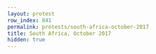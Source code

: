 ```yaml
---
layout: protest
row_index: 841
permalink: protests/south-africa-october-2017
title: South Africa, October 2017
hidden: true
---
```

